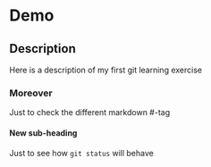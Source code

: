 # Demo
## Description
Here is a description of my first git learning exercise
### Moreover
Just to check the different markdown #-tag

#### New sub-heading
Just to see how `git status` will behave
